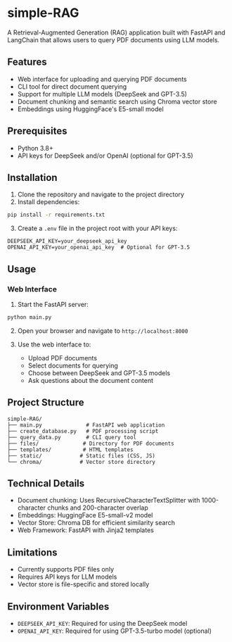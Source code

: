 # simple-RAG

A Retrieval-Augmented Generation (RAG) application built with FastAPI and LangChain that allows users to query PDF documents using LLM models.

## Features

- Web interface for uploading and querying PDF documents
- CLI tool for direct document querying
- Support for multiple LLM models (DeepSeek and GPT-3.5)
- Document chunking and semantic search using Chroma vector store
- Embeddings using HuggingFace's E5-small model

## Prerequisites

- Python 3.8+
- API keys for DeepSeek and/or OpenAI (optional for GPT-3.5)

## Installation

1. Clone the repository and navigate to the project directory
2. Install dependencies:

```bash
pip install -r requirements.txt
```

3. Create a `.env` file in the project root with your API keys:

```
DEEPSEEK_API_KEY=your_deepseek_api_key
OPENAI_API_KEY=your_openai_api_key  # Optional for GPT-3.5
```

## Usage

### Web Interface

1. Start the FastAPI server:

```bash
python main.py
```

2. Open your browser and navigate to `http://localhost:8000`

3. Use the web interface to:
   - Upload PDF documents
   - Select documents for querying
   - Choose between DeepSeek and GPT-3.5 models
   - Ask questions about the document content

## Project Structure

```
simple-RAG/
├── main.py              # FastAPI web application
├── create_database.py   # PDF processing script
├── query_data.py        # CLI query tool
├── files/              # Directory for PDF documents
├── templates/          # HTML templates
├── static/            # Static files (CSS, JS)
└── chroma/            # Vector store directory
```

## Technical Details

- Document chunking: Uses RecursiveCharacterTextSplitter with 1000-character chunks and 200-character overlap
- Embeddings: HuggingFace E5-small-v2 model
- Vector Store: Chroma DB for efficient similarity search
- Web Framework: FastAPI with Jinja2 templates

## Limitations

- Currently supports PDF files only
- Requires API keys for LLM models
- Vector store is file-specific and stored locally

## Environment Variables

- `DEEPSEEK_API_KEY`: Required for using the DeepSeek model
- `OPENAI_API_KEY`: Required for using GPT-3.5-turbo model (optional)
